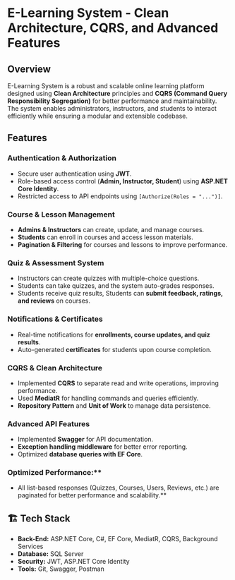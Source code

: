 # E-Learning System - Clean Architecture, CQRS, and Advanced Features  

## Overview  
E-Learning System is a robust and scalable online learning platform designed using **Clean Architecture** principles and **CQRS (Command Query Responsibility Segregation)** for better performance and maintainability.
The system enables administrators, instructors, and students to interact efficiently while ensuring a modular and extensible codebase.

## Features  
### Authentication & Authorization  
- Secure user authentication using **JWT**.  
- Role-based access control (**Admin, Instructor, Student**) using **ASP.NET Core Identity**.  
- Restricted access to API endpoints using `[Authorize(Roles = "...")]`.  

### Course & Lesson Management  
- **Admins & Instructors** can create, update, and manage courses.  
- **Students** can enroll in courses and access lesson materials.  
- **Pagination & Filtering** for courses and lessons to improve performance.  

### Quiz & Assessment System  
- Instructors can create quizzes with multiple-choice questions.  
- Students can take quizzes, and the system auto-grades responses.  
- Students receive quiz results, Students can **submit feedback, ratings, and reviews** on courses.  

### Notifications & Certificates  
- Real-time notifications for **enrollments, course updates, and quiz results**.  
- Auto-generated **certificates** for students upon course completion.  

### CQRS & Clean Architecture  
- Implemented **CQRS** to separate read and write operations, improving performance.  
- Used **MediatR** for handling commands and queries efficiently.  
- **Repository Pattern** and **Unit of Work** to manage data persistence.  

### Advanced API Features  
- Implemented **Swagger** for API documentation.  
- **Exception handling middleware** for better error reporting.  
- Optimized **database queries with EF Core**.

 ### Optimized Performance:**  
  - All list-based responses (Quizzes, Courses, Users, Reviews, etc.) are paginated for better performance and scalability.**  

## 🏗 Tech Stack  
- **Back-End:** ASP.NET Core, C#, EF Core, MediatR, CQRS, Background Services  
- **Database:** SQL Server  
- **Security:** JWT, ASP.NET Core Identity  
- **Tools:** Git, Swagger, Postman  


